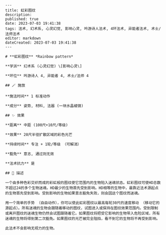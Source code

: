 
    ---
    title: 虹彩图纹
    description: 
    published: true
    date: 2023-07-03 19:41:38
    tags: 法术, 幻术系, 心灵幻觉, 影响心灵, 吟游诗人法术, 4环法术, 异能者法术, 术士/法师法术
    editor: markdown
    dateCreated: 2023-07-03 19:41:38
    ---

    # **虹彩图纹** *Rainbow pattern*

    **学派** 幻术系 (心灵幻觉) \[影响心灵\] 

    **环位** 吟游诗人 4, 异能者 4, 术士/法师 4

    ## 🪄 施放

    **施法时间** 1 标准动作

    **成分** 姿势, 材料, 法器 (一块水晶棱镜)

    ## ✨ 效果  

    **距离** 中距 (100尺+10尺/等级) 

    **效果** 20尺半径扩散区域的彩色光芒 

    **持续时间** 专注 + 1轮/等级 （可解消） 

    **豁免** 意志, 通过则无效

    **法术抗力** 是

    ## 📖 描述

    一个由多种色彩交织而成的彩虹般的图纹使它范围内的生物陷入迷魂状态。虹彩图纹可使HD总数不超过24的多个生物迷魂。HD最少的生物首先受到影响。HD相等的生物中，最靠近法术源起点的生物首先受到影响。受到影响的生物如果意志豁免失败，则会因这个图纹而迷魂。

    用一个简单的手势 （自由动作），你可以使此虹彩图纹以最高每轮30尺的速度移动 （移动它的源起点）。所有迷魂的生物会跟随着移动的图纹，试图进入或保持在图纹效果范围内。受到限制或离开图纹的迷魂生物仍然会试图跟随着它。如果图纹将把受它影响的生物带入危险区域，所有迷魂的生物将得到第二次豁免。如果图纹的光芒被完全阻挡，看不到它的生物将不再受到影响。

    此法术不会影响无视力的生物。
    